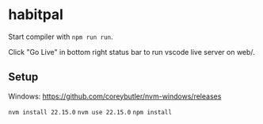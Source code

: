 # habitpal

Start compiler with `npm run run`.

Click "Go Live" in bottom right status bar to run vscode live server on web/.

## Setup

Windows: <https://github.com/coreybutler/nvm-windows/releases>

`nvm install 22.15.0`
`nvm use 22.15.0`
`npm install`
